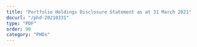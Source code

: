 ```yaml
---
title: "Portfolio Holdings Disclosure Statement as at 31 March 2021"
docurl: "/phd-20210331"
type: "PDF"
order: 90
category: "PHDs"
---
```

